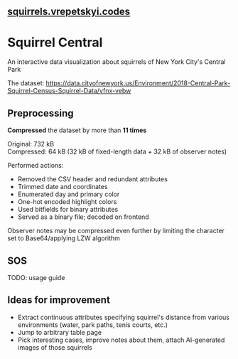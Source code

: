 ## [squirrels.vrepetskyi.codes](https://squirrels.vrepetskyi.codes)

# Squirrel Central

An interactive data visualization about squirrels of New York City's Central Park

The dataset: https://data.cityofnewyork.us/Environment/2018-Central-Park-Squirrel-Census-Squirrel-Data/vfnx-vebw

## Preprocessing

**Compressed** the dataset by more than **11 times**

Original: 732 kB<br />Compressed: 64 kB (32 kB of fixed-length data + 32 kB of observer notes)

Performed actions:

- Removed the CSV header and redundant attributes
- Trimmed date and coordinates
- Enumerated day and primary color
- One-hot encoded highlight colors
- Used bitfields for binary attributes
- Served as a binary file; decoded on frontend

Observer notes may be compressed even further by limiting the character set to Base64/applying LZW algorithm

## SOS

TODO: usage guide

## Ideas for improvement

- Extract continuous attributes specifying squirrel's distance from various environments (water, park paths, tenis courts, etc.)
- Jump to arbitrary table page
- Pick interesting cases, improve notes about them, attach AI-generated images of those squirrels
